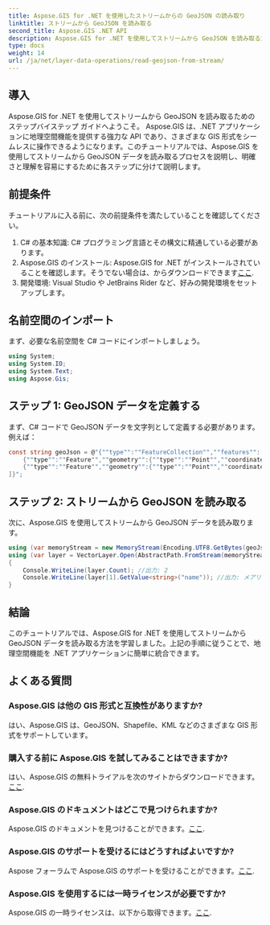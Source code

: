 ```yaml
---
title: Aspose.GIS for .NET を使用したストリームからの GeoJSON の読み取り
linktitle: ストリームから GeoJSON を読み取る
second_title: Aspose.GIS .NET API
description: Aspose.GIS for .NET を使用してストリームから GeoJSON を読み取る方法を学びます。地理空間をアプリケーションにシームレスに統合するには、ステップバイステップのガイドに従ってください。
type: docs
weight: 14
url: /ja/net/layer-data-operations/read-geojson-from-stream/
---
```

## 導入
Aspose.GIS for .NET を使用してストリームから GeoJSON を読み取るためのステップバイステップ ガイドへようこそ。 Aspose.GIS は、.NET アプリケーションに地理空間機能を提供する強力な API であり、さまざまな GIS 形式をシームレスに操作できるようになります。このチュートリアルでは、Aspose.GIS を使用してストリームから GeoJSON データを読み取るプロセスを説明し、明確さと理解を容易にするために各ステップに分けて説明します。
## 前提条件
チュートリアルに入る前に、次の前提条件を満たしていることを確認してください。
1. C# の基本知識: C# プログラミング言語とその構文に精通している必要があります。
2.  Aspose.GIS のインストール: Aspose.GIS for .NET がインストールされていることを確認します。そうでない場合は、からダウンロードできます[ここ](https://releases.aspose.com/gis/net/).
3. 開発環境: Visual Studio や JetBrains Rider など、好みの開発環境をセットアップします。

## 名前空間のインポート
まず、必要な名前空間を C# コードにインポートしましょう。
```csharp
using System;
using System.IO;
using System.Text;
using Aspose.Gis;
```

## ステップ 1: GeoJSON データを定義する
まず、C# コードで GeoJSON データを文字列として定義する必要があります。例えば：
```csharp
const string geoJson = @"{""type"":""FeatureCollection"",""features"":[
    {""type"":""Feature"",""geometry"":{""type"":""Point"",""coordinates"":[0, 1]},""properties"":{""name"":""John""}},
    {""type"":""Feature"",""geometry"":{""type"":""Point"",""coordinates"":[2, 3]},""properties"":{""name"":""Mary""}}
]}";
```
## ステップ 2: ストリームから GeoJSON を読み取る
次に、Aspose.GIS を使用してストリームから GeoJSON データを読み取ります。
```csharp
using (var memoryStream = new MemoryStream(Encoding.UTF8.GetBytes(geoJson)))
using (var layer = VectorLayer.Open(AbstractPath.FromStream(memoryStream), Drivers.GeoJson))
{
    Console.WriteLine(layer.Count); //出力: 2
    Console.WriteLine(layer[1].GetValue<string>("name")); //出力: メアリー
}
```

## 結論
このチュートリアルでは、Aspose.GIS for .NET を使用してストリームから GeoJSON データを読み取る方法を学習しました。上記の手順に従うことで、地理空間機能を .NET アプリケーションに簡単に統合できます。
## よくある質問
### Aspose.GIS は他の GIS 形式と互換性がありますか?
はい、Aspose.GIS は、GeoJSON、Shapefile、KML などのさまざまな GIS 形式をサポートしています。
### 購入する前に Aspose.GIS を試してみることはできますか?
はい、Aspose.GIS の無料トライアルを次のサイトからダウンロードできます。[ここ](https://releases.aspose.com/).
### Aspose.GIS のドキュメントはどこで見つけられますか?
 Aspose.GIS のドキュメントを見つけることができます。[ここ](https://reference.aspose.com/gis/net/).
### Aspose.GIS のサポートを受けるにはどうすればよいですか?
 Aspose フォーラムで Aspose.GIS のサポートを受けることができます。[ここ](https://forum.aspose.com/c/gis/33).
### Aspose.GIS を使用するには一時ライセンスが必要ですか?
 Aspose.GIS の一時ライセンスは、以下から取得できます。[ここ](https://purchase.aspose.com/temporary-license/).